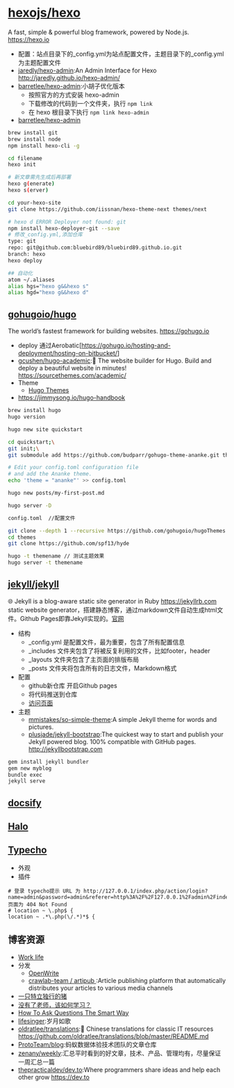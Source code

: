 # [hexojs/hexo](https://github.com/hexojs/hexo)

A fast, simple & powerful blog framework, powered by Node.js. https://hexo.io

* 配置：站点目录下的_config.yml为站点配置文件，主题目录下的_config.yml为主题配置文件
* [jaredly/hexo-admin](https://github.com/jaredly/hexo-admin):An Admin Interface for Hexo http://jaredly.github.io/hexo-admin/
* [barretlee/hexo-admin](https://github.com/barretlee/hexo-admin):小胡子优化版本
    - 按照官方的方式安装 hexo-admin
    - 下载修改的代码到一个文件夹，执行 `npm link`
    - 在 hexo 根目录下执行 `npm link hexo-admin`
* [barretlee/hexo-admin](https://github.com/barretlee/hexo-admin)

```sh
brew install git
brew install node
npm install hexo-cli -g

cd filename
hexo init

# 新文章需先生成后再部署
hexo g(enerate)
hexo s(erver)

cd your-hexo-site
git clone https://github.com/iissnan/hexo-theme-next themes/next

# hexo d ERROR Deployer not found: git
npm install hexo-deployer-git --save
# 修改_config.yml,添加仓库
type: git
repo: git@github.com:bluebird89/bluebird89.github.io.git
branch: hexo
hexo deploy

## 自动化
atom ~/.aliases
alias hgs="hexo g&&hexo s"
alias hgd="hexo g&&hexo d"
```

## [gohugoio/hugo](https://github.com/gohugoio/hugo)

The world’s fastest framework for building websites. https://gohugo.io

* deploy 通过Aerobatic[<https://gohugo.io/hosting-and-deployment/hosting-on-bitbucket/>]
* [gcushen/hugo-academic](https://github.com/gcushen/hugo-academic):📝 The website builder for Hugo. Build and deploy a beautiful website in minutes! https://sourcethemes.com/academic/
* Theme
    - [Hugo Themes](https://themes.gohugo.io)
* https://jimmysong.io/hugo-handbook


```sh
brew install hugo
hugo version

hugo new site quickstart

cd quickstart;\
git init;\
git submodule add https://github.com/budparr/gohugo-theme-ananke.git themes/ananke;\

# Edit your config.toml configuration file
# and add the Ananke theme.
echo 'theme = "ananke"' >> config.toml

hugo new posts/my-first-post.md

hugo server -D

config.toml  //配置文件

git clone --depth 1 --recursive https://github.com/gohugoio/hugoThemes.git themes // 获取所有主题，避免这样操作，没意义
cd themes
git clone https://github.com/spf13/hyde

hugo -t themename // 测试主题效果
hugo server -t themename
```

## [jekyll/jekyll](https://github.com/jekyll/jekyll)

🌐 Jekyll is a blog-aware static site generator in Ruby https://jekyllrb.com static website generator，搭建静态博客，通过markdown文件自动生成html文件。Github Pages即靠Jekyll实现的。[官网](https://jekyllrb.com)

* 结构
    - _config.yml 是配置文件，最为重要，包含了所有配置信息
    - _includes 文件夹包含了将被反复利用的文件，比如footer，header
    - _layouts 文件夹包含了主页面的排版布局
    - _posts 文件夹将包含所有的日志文件，Markdown格式
* 配置
    - github新仓库 开启Github pages
    - 将代码推送到仓库
    - [访问页面](https://bluebird89.github.io/)
* 主题
    - [mmistakes/so-simple-theme](https://github.com/mmistakes/so-simple-theme):A simple Jekyll theme for words and pictures.
    - [plusjade/jekyll-bootstrap](https://github.com/plusjade/jekyll-bootstrap):The quickest way to start and publish your Jekyll powered blog. 100% compatible with GitHub pages. http://jekyllbootstrap.com

```sh
gem install jekyll bundler
gem new myblog
bundle exec
jekyll serve
```

## [docsify](https://docsify.js.org/#/)

## [Halo](https://github.com/halo-dev/halo)

## [Typecho](http://typecho.org/)

* 外观
* 插件

```
# 登录 typecho提示 URL 为 http://127.0.0.1/index.php/action/login?name=admin&password=admin&referer=http%3A%2F%2F127.0.0.1%2Fadmin%2Findex.php&_=a6ca5a4fff943b47824c6b1f8af93cde 页面为 404 Not Found
# location ~ \.php$ {
location ~ .*\.php(\/.*)*$ {
```

## 博客资源

* [Work life](https://www.atlassian.com/blog)
* 分发
    - [OpenWrite](https://openwrite.cn/)
    - [ crawlab-team / artipub ](https://github.com/crawlab-team/artipub):Article publishing platform that automatically distributes your articles to various media channels
* [一只特立独行的猪](http://guanzhou.pub/tag/)
* [没有了老师，该如何学习？](http://www.cnblogs.com/qianqian-li/p/6028745.html)
* [How To Ask Questions The Smart Way](http://www.catb.org/esr/faqs/smart-questions.html)
* [lifesinger](https://github.com/lifesinger/blog):岁月如歌
* [oldratlee/translations](https://github.com/oldratlee/translations):🐼 Chinese translations for classic IT resources https://github.com/oldratlee/translations/blob/master/README.md
* [ProtoTeam/blog](https://github.com/ProtoTeam/blog):蚂蚁数据体验技术团队的文章仓库
* [zenany/weekly](https://github.com/zenany/weekly):汇总平时看到的好文章，技术、产品、管理均有，尽量保证一周汇总一篇
* [thepracticaldev/dev.to](https://github.com/thepracticaldev/dev.to):Where programmers share ideas and help each other grow https://dev.to
